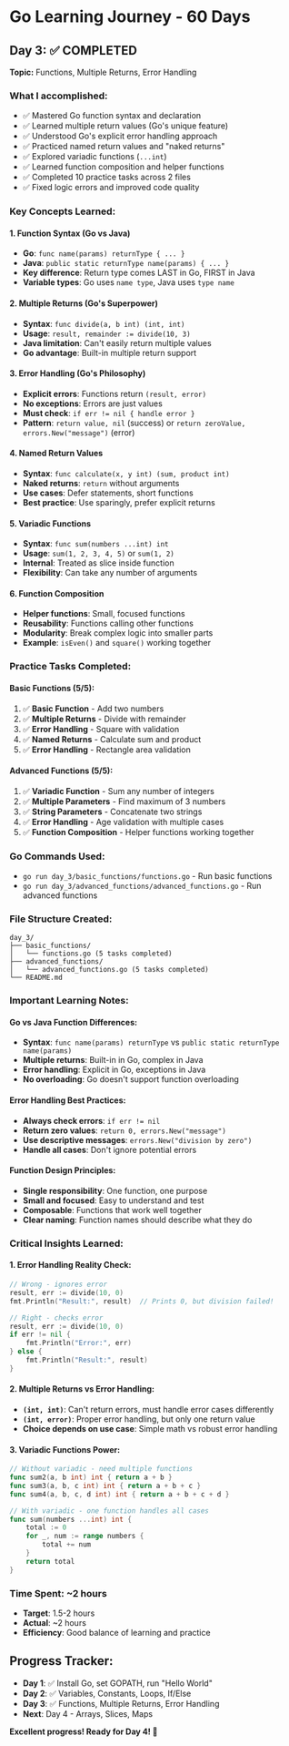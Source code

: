# Go Learning Journey - 60 Days

## Day 3: ✅ COMPLETED
**Topic:** Functions, Multiple Returns, Error Handling

### What I accomplished:
- ✅ Mastered Go function syntax and declaration
- ✅ Learned multiple return values (Go's unique feature)
- ✅ Understood Go's explicit error handling approach
- ✅ Practiced named return values and "naked returns"
- ✅ Explored variadic functions (`...int`)
- ✅ Learned function composition and helper functions
- ✅ Completed 10 practice tasks across 2 files
- ✅ Fixed logic errors and improved code quality

### Key Concepts Learned:

#### 1. **Function Syntax (Go vs Java)**
- **Go**: `func name(params) returnType { ... }`
- **Java**: `public static returnType name(params) { ... }`
- **Key difference**: Return type comes LAST in Go, FIRST in Java
- **Variable types**: Go uses `name type`, Java uses `type name`

#### 2. **Multiple Returns (Go's Superpower)**
- **Syntax**: `func divide(a, b int) (int, int)`
- **Usage**: `result, remainder := divide(10, 3)`
- **Java limitation**: Can't easily return multiple values
- **Go advantage**: Built-in multiple return support

#### 3. **Error Handling (Go's Philosophy)**
- **Explicit errors**: Functions return `(result, error)`
- **No exceptions**: Errors are just values
- **Must check**: `if err != nil { handle error }`
- **Pattern**: `return value, nil` (success) or `return zeroValue, errors.New("message")` (error)

#### 4. **Named Return Values**
- **Syntax**: `func calculate(x, y int) (sum, product int)`
- **Naked returns**: `return` without arguments
- **Use cases**: Defer statements, short functions
- **Best practice**: Use sparingly, prefer explicit returns

#### 5. **Variadic Functions**
- **Syntax**: `func sum(numbers ...int) int`
- **Usage**: `sum(1, 2, 3, 4, 5)` or `sum(1, 2)`
- **Internal**: Treated as slice inside function
- **Flexibility**: Can take any number of arguments

#### 6. **Function Composition**
- **Helper functions**: Small, focused functions
- **Reusability**: Functions calling other functions
- **Modularity**: Break complex logic into smaller parts
- **Example**: `isEven()` and `square()` working together

### Practice Tasks Completed:

#### Basic Functions (5/5):
1. ✅ **Basic Function** - Add two numbers
2. ✅ **Multiple Returns** - Divide with remainder
3. ✅ **Error Handling** - Square with validation
4. ✅ **Named Returns** - Calculate sum and product
5. ✅ **Error Handling** - Rectangle area validation

#### Advanced Functions (5/5):
1. ✅ **Variadic Function** - Sum any number of integers
2. ✅ **Multiple Parameters** - Find maximum of 3 numbers
3. ✅ **String Parameters** - Concatenate two strings
4. ✅ **Error Handling** - Age validation with multiple cases
5. ✅ **Function Composition** - Helper functions working together

### Go Commands Used:
- `go run day_3/basic_functions/functions.go` - Run basic functions
- `go run day_3/advanced_functions/advanced_functions.go` - Run advanced functions

### File Structure Created:
```
day_3/
├── basic_functions/
│   └── functions.go (5 tasks completed)
├── advanced_functions/
│   └── advanced_functions.go (5 tasks completed)
└── README.md
```

### Important Learning Notes:

#### **Go vs Java Function Differences:**
- **Syntax**: `func name(params) returnType` vs `public static returnType name(params)`
- **Multiple returns**: Built-in in Go, complex in Java
- **Error handling**: Explicit in Go, exceptions in Java
- **No overloading**: Go doesn't support function overloading

#### **Error Handling Best Practices:**
- **Always check errors**: `if err != nil`
- **Return zero values**: `return 0, errors.New("message")`
- **Use descriptive messages**: `errors.New("division by zero")`
- **Handle all cases**: Don't ignore potential errors

#### **Function Design Principles:**
- **Single responsibility**: One function, one purpose
- **Small and focused**: Easy to understand and test
- **Composable**: Functions that work well together
- **Clear naming**: Function names should describe what they do

### Critical Insights Learned:

#### **1. Error Handling Reality Check:**
```go
// Wrong - ignores error
result, err := divide(10, 0)
fmt.Println("Result:", result)  // Prints 0, but division failed!

// Right - checks error
result, err := divide(10, 0)
if err != nil {
    fmt.Println("Error:", err)
} else {
    fmt.Println("Result:", result)
}
```

#### **2. Multiple Returns vs Error Handling:**
- **`(int, int)`**: Can't return errors, must handle error cases differently
- **`(int, error)`**: Proper error handling, but only one return value
- **Choice depends on use case**: Simple math vs robust error handling

#### **3. Variadic Functions Power:**
```go
// Without variadic - need multiple functions
func sum2(a, b int) int { return a + b }
func sum3(a, b, c int) int { return a + b + c }
func sum4(a, b, c, d int) int { return a + b + c + d }

// With variadic - one function handles all cases
func sum(numbers ...int) int {
    total := 0
    for _, num := range numbers {
        total += num
    }
    return total
}
```

### Time Spent: ~2 hours
- **Target**: 1.5-2 hours
- **Actual**: ~2 hours
- **Efficiency**: Good balance of learning and practice

## Progress Tracker:
- **Day 1**: ✅ Install Go, set GOPATH, run "Hello World"
- **Day 2**: ✅ Variables, Constants, Loops, If/Else
- **Day 3**: ✅ Functions, Multiple Returns, Error Handling
- **Next**: Day 4 - Arrays, Slices, Maps

**Excellent progress! Ready for Day 4! 🚀**
